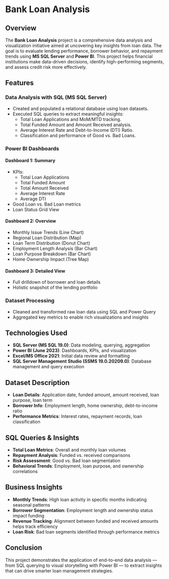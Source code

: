 # Bank Loan Analysis

## Overview

The **Bank Loan Analysis** project is a comprehensive data analysis and visualization initiative aimed at uncovering key insights from loan data. The goal is to evaluate lending performance, borrower behavior, and repayment trends using **MS SQL Server** and **Power BI**. This project helps financial institutions make data-driven decisions, identify high-performing segments, and assess credit risk more effectively.



## Features

### Data Analysis with SQL (MS SQL Server)
- Created and populated a relational database using loan datasets.
- Executed SQL queries to extract meaningful insights:
  - Total Loan Applications and MoM/MTD tracking.
  - Total Funded Amount and Amount Received analysis.
  - Average Interest Rate and Debt-to-Income (DTI) Ratio.
  - Classification and performance of Good vs. Bad Loans.

### Power BI Dashboards

#### Dashboard 1: Summary
- KPIs:
  - Total Loan Applications
  - Total Funded Amount
  - Total Amount Received
  - Average Interest Rate
  - Average DTI
- Good Loan vs. Bad Loan metrics
- Loan Status Grid View

#### Dashboard 2: Overview
- Monthly Issue Trends (Line Chart)
- Regional Loan Distribution (Map)
- Loan Term Distribution (Donut Chart)
- Employment Length Analysis (Bar Chart)
- Loan Purpose Breakdown (Bar Chart)
- Home Ownership Impact (Tree Map)

#### Dashboard 3: Detailed View
- Full drilldown of borrower and loan details
- Holistic snapshot of the lending portfolio

### Dataset Processing
- Cleaned and transformed raw loan data using SQL and Power Query
- Aggregated key metrics to enable rich visualizations and insights



## Technologies Used
- **SQL Server (MS SQL 19.0)**: Data modeling, querying, aggregation
- **Power BI (June 2023)**: Dashboards, KPIs, and visualization
- **Excel/MS Office 2021**: Initial data review and formatting
- **SQL Server Management Studio (SSMS 19.0.20209.0)**: Database management and query execution



## Dataset Description
- **Loan Details**: Application date, funded amount, amount received, loan purpose, loan term
- **Borrower Info**: Employment length, home ownership, debt-to-income ratio
- **Performance Metrics**: Interest rates, repayment records, loan classification



## SQL Queries & Insights
- **Total Loan Metrics**: Overall and monthly loan volumes
- **Repayment Analysis**: Funded vs. received comparisons
- **Risk Assessment**: Good vs. Bad loan segmentation
- **Behavioral Trends**: Employment, loan purpose, and ownership correlations



## Business Insights
- **Monthly Trends**: High loan activity in specific months indicating seasonal patterns
- **Borrower Segmentation**: Employment length and ownership status impact funding
- **Revenue Tracking**: Alignment between funded and received amounts helps track efficiency
- **Loan Risk**: Bad loan segments identified through performance metrics



## Conclusion
This project demonstrates the application of end-to-end data analysis — from SQL querying to visual storytelling with Power BI — to extract insights that can drive smarter loan management strategies.
